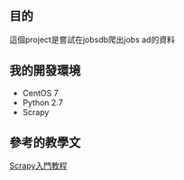 ## 目的
這個project是嘗試在jobsdb爬出jobs ad的資料  
  
## 我的開發環境  
- CentOS 7  
- Python 2.7  
- Scrapy
  
## 參考的教學文  
[Scrapy入門教程](http://scrapy-chs.readthedocs.io/zh_CN/1.0/index.html)
